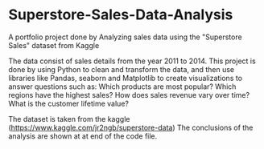 # Superstore-Sales-Data-Analysis
A portfolio project done by Analyzing sales data using the "Superstore Sales" dataset from Kaggle


The data consist of sales details from the year 2011 to 2014. This project is done by using Python to clean and transform the data, and then use libraries like Pandas, seaborn and Matplotlib to create visualizations to answer questions such as:
Which products are most popular?
Which regions have the highest sales?
How does sales revenue vary over time?
What is the customer lifetime value?

The dataset is taken from the kaggle (https://www.kaggle.com/jr2ngb/superstore-data)
The conclusions of the analysis are shown at at end of the code file.

